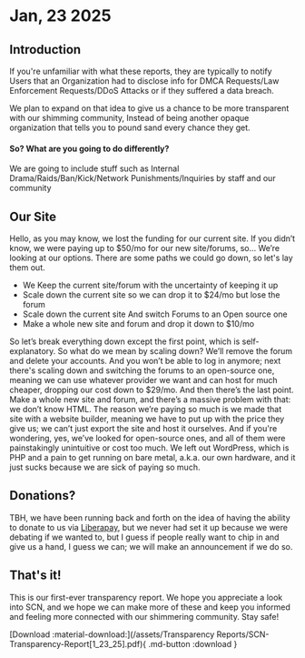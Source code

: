 # Jan, 23 2025

## **Introduction**

If you're unfamiliar with what these reports, they are typically to notify Users that an Organization had to disclose info for DMCA Requests/Law Enforcement Requests/DDoS Attacks or if they suffered a data breach.

We plan to expand on that idea to give us a chance to be more transparent with our shimming community, Instead of being another opaque organization that tells you to pound sand every chance they get.

#### **So? What are you going to do differently?**

We are going to include stuff such as Internal Drama/Raids/Ban/Kick/Network Punishments/Inquiries by staff and our community

## **Our Site**

Hello, as you may know, we lost the funding for our current site. If you didn’t know, we were paying up to $50/mo for our new site/forums, so… We’re looking at our options. There are some paths we could go down, so let's lay them out.

* We Keep the current site/forum with the uncertainty of keeping it up
* Scale down the current site so we can drop it to $24/mo but lose the forum
* Scale down the current site And switch Forums to an Open source one
* Make a whole new site and forum and drop it down to $10/mo

So let’s break everything down except the first point, which is self-explanatory. So what do we mean by scaling down? We’ll remove the forum and delete your accounts. And you won’t be able to log in anymore; next there's scaling down and switching the forums to an open-source one, meaning we can use whatever provider we want and can host for much cheaper, dropping our cost down to $29/mo. And then there’s the last point. Make a whole new site and forum, and there’s a massive problem with that: we don’t know HTML. The reason we’re paying so much is we made that site with a website builder, meaning we have to put up with the price they give us; we can’t just export the site and host it ourselves. And if you're wondering, yes, we’ve looked for open-source ones, and all of them were painstakingly unintuitive or cost too much. We left out WordPress, which is PHP and a pain to get running on bare metal, a.k.a. our own hardware, and it just sucks because we are sick of paying so much.

## **Donations**?

TBH, we have been running back and forth on the idea of having the ability to donate to us via [Liberapay](https://liberapay.com/starlightcommunitynetwork), but we never had set it up because we were debating if we wanted to, but I guess if people really want to chip in and give us a hand, I guess we can; we will make an announcement if we do so.

## **That's it!**

This is our first-ever transparency report. We hope you appreciate a look into SCN, and we hope we can make more of these and keep you informed and feeling more connected with our shimmering community. Stay safe!


[Download :material-download:](/assets/Transparency Reports/SCN-Transparency-Report[1_23_25].pdf){ .md-button :download }
